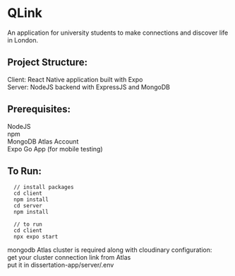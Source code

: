# QLink
An application for university students to make connections and discover life in London.</br>

## Project Structure:
Client: React Native application built with Expo</br>
Server: NodeJS backend with ExpressJS and MongoDB</br>

## Prerequisites:
NodeJS</br>
npm</br>
MongoDB Atlas Account</br>
Expo Go App (for mobile testing)</br>

## To Run:
```
  // install packages
  cd client
  npm install
  cd server
  npm install

  // to run
  cd client
  npx expo start

```
mongodb Atlas cluster is required along with cloudinary configuration: </br>
get your cluster connection link from Atlas </br>
put it in dissertation-app/server/.env</br>
